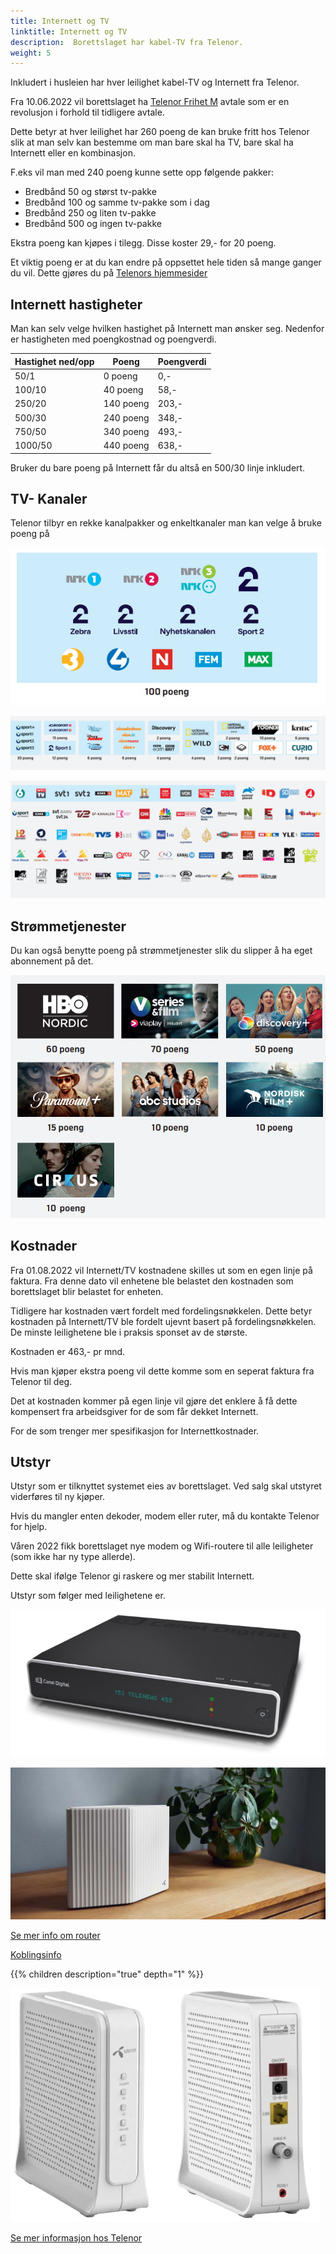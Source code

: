 ```yaml
---
title: Internett og TV
linktitle: Internett og TV
description:  Borettslaget har kabel-TV fra Telenor.
weight: 5
---
```


Inkludert i husleien har hver leilighet kabel-TV og Internett fra Telenor.

Fra 10.06.2022 vil borettslaget ha [Telenor Frihet M](https://www.telenor.no/privat/tv/poengsystem/frihet-m/?cid=11391_fix_sny_awa_all_aup_nul_frihet_m) avtale som er en revolusjon i forhold til tidligere avtale.

Dette betyr at hver leilighet har 260 poeng de kan bruke fritt hos Telenor slik at man selv kan bestemme om man bare skal ha TV, bare skal ha Internett eller en kombinasjon.

F.eks vil man med 240 poeng kunne sette opp følgende pakker:

- Bredbånd 50 og størst tv-pakke
- Bredbånd 100 og samme tv-pakke som i dag
- Bredbånd 250 og liten tv-pakke
- Bredbånd 500 og ingen tv-pakke

Ekstra poeng kan kjøpes i tilegg. Disse koster 29,- for 20 poeng.

Et viktig poeng er at du kan endre på oppsettet hele tiden så mange ganger du vil. Dette gjøres du på [Telenors hjemmesider](https://www.telenor.no/privat/minesider/web/fixed/)

## Internett hastigheter

Man kan selv velge hvilken hastighet på  Internett man ønsker seg. Nedenfor er hastigheten med poengkostnad og poengverdi.

| Hastighet ned/opp | Poeng | Poengverdi |
|--------|------------|------|
| 50/1 | 0 poeng | 0,- |
| 100/10 | 40 poeng | 58,- |  
| 250/20 | 140 poeng | 203,- |
| 500/30 | 240 poeng | 348,- |
| 750/50 | 340 poeng | 493,- |
| 1000/50 | 440 poeng | 638,- |

Bruker du bare poeng på Internett får du altså en 500/30 linje inkludert.

## TV- Kanaler

Telenor tilbyr en rekke kanalpakker og enkeltkanaler man kan velge å bruke poeng på

![Basis](basis.jpg "T-WE Basis")

![Kanalpakker](kanalpakker.jpg "Her finner du både TV-kanaler og strømmeinnhold satt sammen innenfor sjangeren du ønsker")

![Valgfrie](valgfriekanaler.jpg "Valgfrie kanaler 1-3 poeng pr kanal")

## Strømmetjenester

Du kan også benytte poeng på strømmetjenester slik du slipper å ha eget abonnement på det.

![Stream](stream.png)

## Kostnader

Fra 01.08.2022 vil Internett/TV kostnadene skilles ut som en egen linje på faktura.
Fra denne dato vil enhetene ble belastet den kostnaden som borettslaget blir belastet for enheten.

Tidligere har kostnaden vært fordelt med fordelingsnøkkelen. Dette betyr kostnaden på Internett/TV ble fordelt ujevnt basert på fordelingsnøkkelen. De minste leilighetene ble i praksis sponset av de største.

Kostnaden er 463,- pr mnd.  

Hvis man kjøper ekstra poeng vil dette komme som en seperat faktura fra Telenor til deg.

Det at kostnaden kommer på egen linje vil gjøre det enklere å få dette kompensert fra arbeidsgiver for de som får dekket Internett. 

For de som trenger mer spesifikasjon for Internettkostnader. 

## Utstyr

Utstyr som er tilknyttet systemet eies av borettslaget. Ved salg skal utstyret viderføres til ny kjøper.

Hvis du mangler enten dekoder, modem eller ruter, må du kontakte Telenor for hjelp.

Våren 2022 fikk borettslaget nye modem og Wifi-routere til alle leiligheter (som ikke har ny type allerde).

Dette skal ifølge Telenor gi raskere og mer stabilit Internett.

Utstyr som følger med leilighetene er.

![TV Boks](tvboks.png "TVboks")

![WifiRouter](wifirouter.jpg "Ny og kraftigere WIFI router")

[Se mer info om router](https://www.telenor.no/kundeservice/internett/modem-og-ruter/wifi-ruter/)

[Koblingsinfo](https://www.telenor.no/kundeservice/internett/modem-og-ruter/wifi-ruter/koble-til/kabel/)

{{% children description="true" depth="1" %}}

![Nytt modem](nyttmodem.jpg "Nytt og bedre modem")

[Se mer informasjon hos Telenor](https://www.telenor.no/kundeservice/internett/modem-og-ruter/kaon-kabelmodem/)
